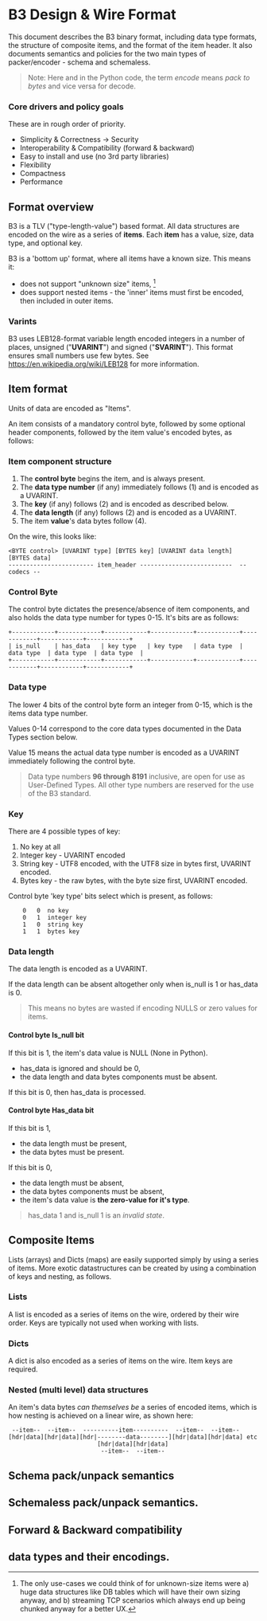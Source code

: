 ﻿
# B3 Design & Wire Format
This document describes the B3 binary format, including data type formats, the structure of composite items, and the format of the item header. It also documents semantics and policies for the two main types of packer/encoder - schema and schemaless.
> Note: Here and in the Python code, the term _encode_ means _pack to bytes_ and vice versa for decode.

### Core drivers and policy goals
These are in rough order of priority. 
* Simplicity & Correctness -> Security
* Interoperability & Compatibility (forward & backward)
* Easy to install and use (no 3rd party libraries)
* Flexibility
* Compactness
* Performance

## Format overview
B3 is a TLV ("type-length-value") based format. All data structures are encoded on the wire as a series of **items**. Each **item** has a value, size, data type, and optional key. 

B3 is a 'bottom up' format, where all items have a known size. This means it:
* does not support "unknown size" items, [^1] 
* does support nested items - the 'inner' items must first be encoded, then included in outer items. 

### Varints
B3 uses LEB128-format variable length encoded integers in a number of places, unsigned ("**UVARINT**") and signed ("**SVARINT**"). This format ensures small numbers use few bytes. See https://en.wikipedia.org/wiki/LEB128 for more information.

## Item format
Units of data are encoded as "Items".

An item consists of a mandatory control byte, followed by some optional header components, followed by the item value's encoded bytes, as follows:

### Item component structure
1. The **control byte** begins the item, and is always present.
2. The **data type number** (if any) immediately follows (1) and is encoded as a UVARINT.
3. The **key** (if any) follows (2) and is encoded as described below.
4. The **data length** (if any) follows (2) and is encoded as a UVARINT.
5. The item **value**'s data bytes follow (4).

On the wire, this looks like:
```text
<BYTE control> [UVARINT type] [BYTES key] [UVARINT data length]  [BYTES data]
------------------------ item_header --------------------------  -- codecs --
```

### Control Byte
The control byte dictates the presence/absence of item components, and also holds the data type number for types 0-15.
It's bits are as follows:
```text
+------------+------------+------------+------------+------------+------------+------------+------------+
| is_null    | has_data   | key type   | key type   | data type  | data type  | data type  | data type  |
+------------+------------+------------+------------+------------+------------+------------+------------+
```

### Data type
The lower 4 bits of the control byte form an integer from 0-15, which is the items data type number.

Values 0-14 correspond to the core data types documented in the Data Types section below. 

Value 15 means the actual data type number is encoded as a UVARINT immediately following the control byte.

> Data type numbers __96 through 8191__ inclusive, are open for use as User-Defined Types. All other type numbers are reserved for the use of the B3 standard.

### Key
There are 4 possible types of key:
1. No key at all 
2. Integer key - UVARINT encoded
3. String key - UTF8 encoded, with the UTF8 size in bytes first, UVARINT encoded.
4. Bytes key - the raw bytes, with the byte size first, UVARINT encoded.

Control byte 'key type' bits select which is present, as follows:
```text
    0   0  no key
    0   1  integer key 
    1   0  string key
    1   1  bytes key
```

### Data length
The data length is encoded as a UVARINT. 

If the data length can be absent altogether only when is_null is 1 or has_data is 0. 
> This means no bytes are wasted if encoding NULLS or zero values for items.


#### Control byte Is_null bit
If this bit is 1, the item's data value is NULL (None in Python). 
* has_data is ignored and should be 0, 
* the data length and data bytes components must be absent.

If this bit is 0, then has_data is processed.

#### Control byte Has_data bit
If this bit is 1, 
* the data length must be present, 
* the data bytes must be present. 

If this bit is 0, 
* the data length must be absent,
* the data bytes components must be absent,
* the item's data value is **the zero-value for it's type**.

> has_data 1 and is_null 1 is an *invalid state*.




## Composite Items
Lists (arrays) and Dicts (maps) are easily supported simply by using a series of items. More exotic datastructures can be created by using a combination of keys and nesting, as follows.

### Lists
A list is encoded as a series of items on the wire, ordered by their wire order. Keys are typically not used when working with lists.

### Dicts
A dict is also encoded as a series of items on the wire. Item keys are required.

### Nested (multi level) data structures
An item's data bytes _can themselves be_ a series of encoded items, which is how nesting is achieved on a linear wire, as shown here:
```text
 --item--  --item--  ----------item----------  --item--  --item--
[hdr|data][hdr|data][hdr|--------data--------][hdr|data][hdr|data] etc
                         [hdr|data][hdr|data]
                          --item--  --item--
```




## Schema pack/unpack semantics

## Schemaless pack/unpack semantics. 

## Forward & Backward compatibility

## data types and their encodings.





[^1]: The only use-cases we could think of for unknown-size items were a) huge data structures like DB tables which will have their own sizing anyway, and b) streaming TCP scenarios which always end up being chunked anyway for a better UX.

